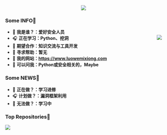 <h1 align="center">
<img src="https://readme-typing-svg.herokuapp.com?font=ubuntu&color=%23B335F7&size=22&vCenter=true&height=40&lines=Welcome+to+my+home+page+%F0%9F%91%8B;I+guess+you+are+a+hacker+%F0%9F%A4%94;Nice+to+meet+you+%F0%9F%98%9D;Hope+there+is+something+you+need+%F0%9F%8E%81">
</h1>  

### Some INFO👋           
- 🌱 **我是谁？：爱好安全人员**   
- 🎧 **正在学习：Python、挖洞**       <img align="right" src="https://github-readme-stats.vercel.app/api?username=Jaky5155&show_icons=true&theme=radical">
- 👯 **期望合作：知识交流与工具开发**  
- 🤔 **寻求帮助：暂无**
- 🍔 **我的网站：https://www.luowemixiong.com**          
- 💬 **可以问我：Python或安全相关的，Maybe**
### Some NEWS👋
- 🌱 **正在做？：学习进修**
- 🎧 **计划做？：漏洞框架利用**
- 🤔 **无法做？：学习中**                 

### Top Repositories👋
<a href="https://github.com/Jaky5155/CVE-2021-45232-RCE">
  <img align="center" src="https://github-readme-stats.vercel.app/api/pin/?username=GYLQ&repo=CVE-2021-45232-RCE&theme=buefy" />
</a>

